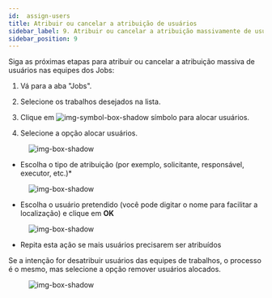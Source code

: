 ```yaml
---
id:  assign-users
title: Atribuir ou cancelar a atribuição de usuários
sidebar_label: 9. Atribuir ou cancelar a atribuição massivamente de usuários
sidebar_position: 9
---
```


Siga as próximas etapas para atribuir ou cancelar a atribuição massiva de usuários nas equipes dos Jobs:

1. Vá para a aba "Jobs".

2. Selecione os trabalhos desejados na lista.

3. Clique em ![img-symbol-box-shadow](/img/university/project-management/project-management-lesson9-symbol-1.png) símbolo para alocar usuários.

4. Selecione a opção alocar usuários.

<figure>

![img-box-shadow](/img/university/project-management/project-management-lesson9-1.png)
<figcaption></figcaption>
</figure>

 

- Escolha o tipo de atribuição (por exemplo, solicitante, responsável, executor, etc.)*

<figure>

![img-box-shadow](/img/university/project-management/project-management-lesson9-2.png)
<figcaption></figcaption>
</figure>

- Escolha o usuário pretendido (você pode digitar o nome para facilitar a localização) e clique em **OK**

<figure>

![img-box-shadow](/img/university/project-management/project-management-lesson9-3.png)
<figcaption></figcaption>
</figure>

- Repita esta ação se mais usuários precisarem ser atribuídos

Se a intenção for desatribuir usuários das equipes de trabalhos, o processo é o mesmo, mas selecione a opção remover usuários alocados.

<figure>

![img-box-shadow](/img/university/project-management/project-management-lesson9-4.png)
<figcaption></figcaption>
</figure>
